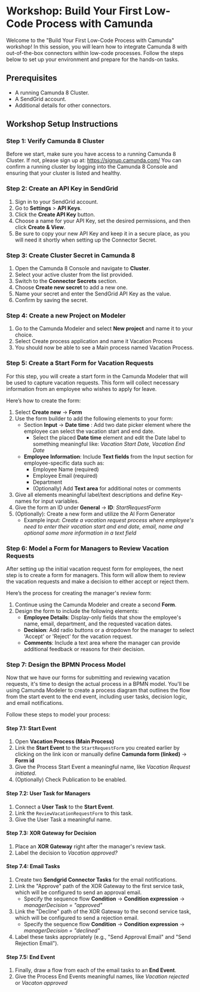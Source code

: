 # Workshop: Build Your First Low-Code Process with Camunda

Welcome to the "Build Your First Low-Code Process with Camunda" workshop! In this session, you will learn how to integrate Camunda 8 with out-of-the-box connectors within low-code processes. 
Follow the steps below to set up your environment and prepare for the hands-on tasks.

## Prerequisites

- A running Camunda 8 Cluster.
- A SendGrid account.
- Additional details for other connectors.

## Workshop Setup Instructions

### Step 1: Verify Camunda 8 Cluster

Before we start, make sure you have access to a running Camunda 8 Cluster. 
If not, please sign up at: https://signup.camunda.com/
You can confirm a running cluster by logging into the Camunda 8 Console and ensuring that your cluster is listed and healthy.

### Step 2: Create an API Key in SendGrid

1. Sign in to your SendGrid account.
2. Go to **Settings** > **API Keys**.
3. Click the **Create API Key** button.
4. Choose a name for your API Key, set the desired permissions, and then click **Create & View**.
5. Be sure to copy your new API Key and keep it in a secure place, as you will need it shortly when setting up the Connector Secret.

### Step 3: Create Cluster Secret in Camunda 8

1. Open the Camunda 8 Console and navigate to **Cluster**.
2. Select your active cluster from the list provided.
3. Switch to the **Connector Secrets** section.
4. Choose **Create new secret** to add a new one.
5. Name your secret and enter the SendGrid API Key as the value.
6. Confirm by saving the secret.

### Step 4: Create a new Project on Modeler

1. Go to the Camunda Modeler and select **New project** and name it to your choice.
2. Select Create process application and name it Vacation Process
3. You should now be able to see a Main process named Vacation Process.

### Step 5: Create a Start Form for Vacation Requests

For this step, you will create a start form in the Camunda Modeler that will be used to capture vacation requests. 
This form will collect necessary information from an employee who wishes to apply for leave.

Here’s how to create the form:

1. Select **Create new** -> **Form** 
2. Use the form builder to add the following elements to your form:
    - Section **Input** -> **Date time** : Add two date picker element where the employee can select the vacation start and end date.
      -  Select the placed **Date time** element and edit the Date label to something meaningful like: *Vacation Start Date, Vacation End Date* 
    - **Employee Information**: Include **Text fields** from the Input section for employee-specific data such as:
        - Employee Name (required)
        - Employee Email (required)
        - Department
        - (Optionally) Add **Text area** for additional notes or comments
3. Give all elements meaningful label/text descriptions and define Key-names for input variables.
4. Give the form an ID under **General** -> **ID**: *StartRequestForm*
5. (Optionally): Create a new form and utilize the AI Form Generator
   - Example input: *Create a vacation request process where employee's need to enter their vacation start and end date, email, name and optional some more information in a text field*

### Step 6: Model a Form for Managers to Review Vacation Requests

After setting up the initial vacation request form for employees, the next step is to create a form for managers. This form will allow them to review the vacation requests and make a decision to either accept or reject them.

Here’s the process for creating the manager's review form:

1. Continue using the Camunda Modeler and create a second **Form**.
2. Design the form to include the following elements:
   - **Employee Details**: Display-only fields that show the employee's name, email, department, and the requested vacation dates.
   - **Decision**: Add radio buttons or a dropdown for the manager to select 'Accept' or 'Reject' for the vacation request.
   - **Comments**: Include a text area where the manager can provide additional feedback or reasons for their decision.

### Step 7: Design the BPMN Process Model

Now that we have our forms for submitting and reviewing vacation requests, it's time to design the actual process in a BPMN model. You'll be using Camunda Modeler to create a process diagram that outlines the flow from the start event to the end event, including user tasks, decision logic, and email notifications.

Follow these steps to model your process:

#### Step 7.1: Start Event

1. Open **Vacation Process (Main Process)**
2. Link the **Start Event** to the `StartRequestForm` you created earlier by clicking on the link icon or manually define **Camunda form (linked)** -> **Form id**
3. Give the Process Start Event a meaningful name, like *Vacation Request initiated*.
4. (Optionally) Check Publication to be enabled.

#### Step 7.2: User Task for Managers

1. Connect a **User Task** to the **Start Event**.
2. Link the `ReviewVacationRequestForm` to this task.
3. Give the User Task a meaningful name.

#### Step 7.3: XOR Gateway for Decision

1. Place an **XOR Gateway** right after the manager's review task.
2. Label the decision to *Vacation approved?*

#### Step 7.4: Email Tasks

1. Create two **Sendgrid Connector Tasks** for the email notifications.
2. Link the "Approve" path of the XOR Gateway to the first service task, which will be configured to send an approval email.
   - Specify the sequence flow **Condition** -> **Condition expression** -> *managerDecision = "approved"*
3. Link the "Decline" path of the XOR Gateway to the second service task, which will be configured to send a rejection email.
   - Specify the sequence flow **Condition** -> **Condition expression** -> *managerDecision = "declined"*
4. Label these tasks appropriately (e.g., "Send Approval Email" and "Send Rejection Email").

#### Step 7.5: End Event

1. Finally, draw a flow from each of the email tasks to an **End Event**.
2. Give the Process End Events meaningful names, like *Vacation rejected* or *Vacaton approved*
